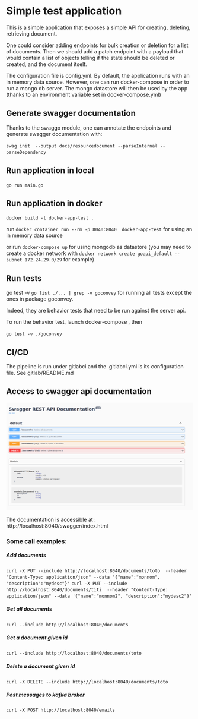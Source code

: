 # Simple test application

This is a simple application that exposes a simple API for creating, deleting, retrieving document.

One could consider adding endpoints for bulk creation or deletion for a list of documents.
Then we should add a patch endpoint with a payload that would contain a list of objects telling if the state 
should be deleted or created, and the document itself.

The configuration file is config.yml.
By default, the application runs with an in memory data source.
However, one can run docker-compose in order to run a mongo db server. The mongo datastore will then be used by the app (thanks to an environment variable set in docker-compose.yml)


## Generate swagger documentation

Thanks to the swaggo module, one can annotate the endpoints and generate swagger documentation with:

`swag init  --output docs/resourcedocument --parseInternal --parseDependency`

## Run application in local
`go run main.go`

## Run application in docker
`docker build -t docker-app-test .`

run `docker container run --rm -p 8040:8040  docker-app-test` for using an in memory data source

or run `docker-compose up` for using mongodb as datastore
(you may need to create a docker network with `docker network create goapi_default --subnet 172.24.29.0/29` for example)

## Run tests
go test -v `go list ./... | grep -v goconvey` for running all tests except the ones in package goconvey.

Indeed, they are behavior tests that need to be run against the server api.

To run the behavior test, launch docker-compose , then

`go test -v ./goconvey`

## CI/CD

The pipeline is run under gitlabci and the .gitlabci.yml is its configuration file.
See gitlab/README.md

## Access to swagger api documentation

![Rest API documentation](./docs/images/swaggerapi.png)

The documentation is accessible at : http://localhost:8040/swagger/index.html

### Some call examples:

##### Add documents
`curl -X PUT --include http://localhost:8040/documents/toto  --header "Content-Type: application/json" --data '{"name":"monnom", "description":"mydesc"}'`
`curl -X PUT --include http://localhost:8040/documents/titi  --header "Content-Type: application/json" --data '{"name":"monnom2", "description":"mydesc2"}'`

##### Get all documents
`curl --include http://localhost:8040/documents`

##### Get a document given id
`curl --include http://localhost:8040/documents/toto`

##### Delete a document given id
`curl -X DELETE --include http://localhost:8040/documents/toto`

##### Post messages to kafka broker
`curl -X POST http://localhost:8040/emails`

